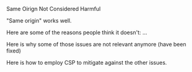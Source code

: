 Same Oirign Not Considered Harmful

"Same origin" works well.

Here are some of the reasons people think it doesn't: ...

Here is why some of those issues are not relevant anymore (have been fixed)

Here is how to employ CSP to mitigate against the other issues.
